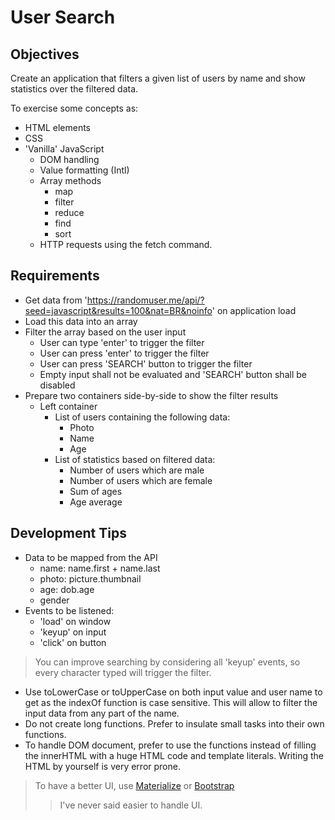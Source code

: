# User Search
## Objectives

Create an application that filters a given list of users by name and show statistics over the filtered data.

To exercise some concepts as:
* HTML elements
* CSS
* 'Vanilla' JavaScript
  * DOM handling
  * Value formatting (Intl)
  * Array methods
    * map
    * filter
    * reduce
    * find
    * sort
  * HTTP requests using the fetch command.

## Requirements
* Get data from 'https://randomuser.me/api/?seed=javascript&results=100&nat=BR&noinfo' on application load
* Load this data into an array
* Filter the array based on the user input
  * User can type 'enter' to trigger the filter
  * User can press 'enter' to trigger the filter
  * User can press 'SEARCH' button to trigger the filter
  * Empty input shall not be evaluated and 'SEARCH' button shall be disabled
* Prepare two containers side-by-side to show the filter results
  * Left container
    * List of users containing the following data:
      * Photo
      * Name
      * Age
    * List of statistics based on filtered data:
      * Number of users which are male
      * Number of users which are female
      * Sum of ages
      * Age average

## Development Tips

* Data to be mapped from the API
  * name: name.first + name.last
  * photo: picture.thumbnail
  * age: dob.age
  * gender
* Events to be listened:
  * 'load' on window
  * 'keyup' on input
  * 'click' on button

> You can improve searching by considering all 'keyup' events, so every character typed will trigger the filter.

* Use toLowerCase or toUpperCase on both input value and user name to get as the indexOf function is case sensitive. This will allow to filter the input data from any part of the name.
* Do not create long functions. Prefer to insulate small tasks into their own functions.
* To handle DOM document, prefer to use the functions instead of filling the innerHTML with a huge HTML code and template literals. Writing the HTML by yourself is very error prone.

> To have a better UI, use [Materialize](https://materializecss.com) or [Bootstrap](https://getbootstrap.com)
>> I've never said easier to handle UI.
